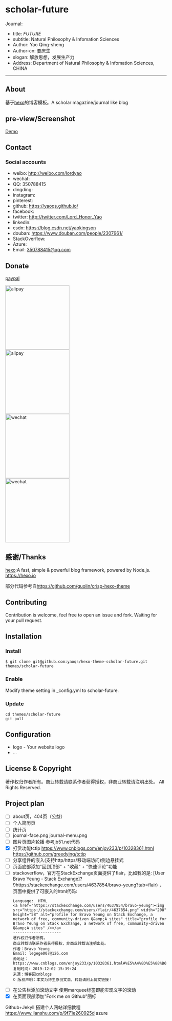 # scholar-future

Journal:

+ title: *FUTURE*
+ subtitle: Natural Philosophy & Infomation Sciences
+ Author: Yao Qing-sheng
+ Author-cn: 要庆生
+ slogan: 解放思想，发展生产力
+ Address: Department of Natural Philosophy & Infomation Sciences, CHINA

---

## About

基于[hexo](https://github.com/hexojs/hexo)的博客模板。A scholar magazine/journal like blog

## pre-view/Screenshot

[Demo](https://yaoqs.github.io)

## Contact

### Social accounts

- weibo: <http://weibo.com/lordyao>
- wechat:
- QQ: 350788415
- dingding:
- instagram:
- pinterest:
- github: <https://yaoqs.github.io/>
- facebook:
- twitter: <http://twitter.com/Lord_Honor_Yao>
- linkedin:
- csdn: <https://blog.csdn.net/yaokingson>
- douban: <https://www.douban.com/people/2307961/>
- StackOverflow:
- Azure:
- Email: 350788415@qq.com

## Donate

[paypal](paypal.me/LordYao)

<image alt="alipay" src="source/images/支付宝收款码.jpg" width="200"/><br>
<image alt="alipay" src="source/images/支付宝红包码.jpg" width="200"/><br>
<image alt="wechat" src="source/images/微信收款码.png" width="200"/><br>
<image alt="wechat" src="source/images/微信打赏码.png" width="200"/>

## 感谢/Thanks
[hexo](https://github.com/hexojs/hexo):A fast, simple & powerful blog framework, powered by Node.js. <https://hexo.io>

部分代码参考自<https://github.com/guolin/crisp-hexo-theme>

## Contributing
Contribution is welcome, feel free to open an issue and fork. Waiting for your pull request.

## Installation

### Install
```
$ git clone git@github.com:yaoqs/hexo-theme-scholar-future.git themes/scholar-future
```
### Enable

Modify theme setting in _config.yml to scholar-future.

### Update
```
cd themes/scholar-future
git pull
```
## Configuration

+ logo - Your website logo
+ ...

## License & Copyright

著作权归作者所有。商业转载请联系作者获得授权，非商业转载请注明出处。
All Rights Reserved.

## Project plan

- [ ] about页，404页（公益）
- [ ] 个人简历页
- [ ] 统计页
- [ ] journal-face.png journal-menu.png
- [ ] 图片页图片轮播 参考jb51.net代码
- [x] 打赏功能tctip  https://www.cnblogs.com/enjoy233/p/10328361.html https://github.com/greedying/tctip
- [ ] 分享组件的嵌入(支持http/https/移动端访问)侧边悬挂式
- [ ] 页面底部添加"回到顶部" + "收藏" + "快速评论"功能
- [ ] stackoverflow，官方在StackExchange页面提供了flair，比如我的是: [User Bravo Yeung - Stack Exchange]?9https://stackexchange.com/users/4637854/bravo-yeung?tab=flair) ，页面中提供了可嵌入的html代码:
    ```
    Language:  HTML
    <a href="https://stackexchange.com/users/4637854/bravo-yeung"><img src="https://stackexchange.com/users/flair/4637854.png" width="208" height="58" alt="profile for Bravo Yeung on Stack Exchange, a network of free, community-driven Q&amp;A sites" title="profile for Bravo Yeung on Stack Exchange, a network of free, community-driven Q&amp;A sites" /></a>
    ---------------------
    著作权归作者所有。
    商业转载请联系作者获得授权，非商业转载请注明出处。
    作者：Bravo Yeung
    Email: legege007@126.com
    源地址：https://www.cnblogs.com/enjoy233/p/10328361.html#%E5%A4%8D%E5%88%B6%E6%AD%A3%E6%96%87%E6%96%87%E5%AD%97%E6%97%B6%E8%87%AA%E5%8A%A8%E5%8A%A0%E7%89%88%E6%9D%83
    复制时间: 2019-12-02 15:39:24
    来源：博客园cnblogs
    © 版权声明：本文为博主原创文章，转载请附上博文链接！
    ```
- [ ] 在公告栏添加滚动文字 使用marquee标签即能实现文字的滚动
- [x] 在页面顶部添加"Fork me on Github"图标

Github+Jekyll 搭建个人网站详细教程 <https://www.jianshu.com/p/9f71e260925d>
azure
